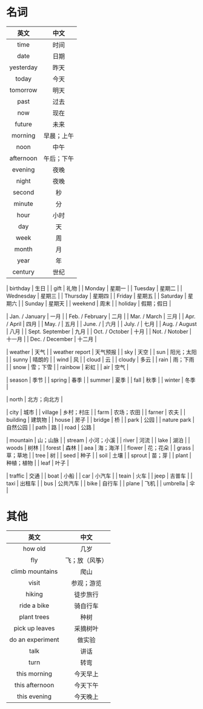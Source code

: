 # 名词
|英文|中文|
|:---:|:---:|
| time | 时间 |
| date | 日期 |
| yesterday | 昨天 |
| today | 今天 |
| tomorrow | 明天 |
| past | 过去 |
| now | 现在 |
| future | 未来 |
| morning | 早晨；上午 |
| noon | 中午 |
| afternoon | 午后；下午 |
| evening | 夜晚 |
| night | 夜晚 |
| second | 秒 |
| minute | 分 |
| hour | 小时 |
| day | 天 |
| week | 周 |
| month | 月 |
| year | 年 |
| century | 世纪 |

| birthday | 生日 |
| gift | 礼物 |
| Monday | 星期一 |
| Tuesday | 星期二 |
| Wednesday | 星期三 |
| Thursday | 星期四 |
| Friday | 星期五 |
| Saturday | 星期六 |
| Sunday | 星期天 |
| weekend | 周末 |
| holiday | 假期；假日 |

| Jan. / January | 一月 |
| Feb. / February | 二月 |
| Mar. / March | 三月 |
| Apr. / April | 四月 |
| May. /  | 五月 |
| June. /  | 六月 |
| July. /  | 七月 |
| Aug. / August | 八月 |
| Sept. September | 九月 |
| Oct. / October | 十月 |
| Not. / Notober | 十一月 |
| Dec. / December | 十二月 |


| weather | 天气 |
| weather report | 天气预报 |
| sky | 天空 |
| sun | 阳光；太阳 |
| sunny | 晴朗的 |
| wind | 风 |
| cloud | 云 |
| cloudy | 多云 |
| rain | 雨；下雨 |
| snow | 雪；下雪 |
| rainbow | 彩虹 |
| air | 空气 |


| season | 季节 |
| spring | 春季 |
| summer | 夏季 |
| fall | 秋季 |
| winter | 冬季 |

| north | 北方；向北方 |

| city | 城市 |
| village | 乡村；村庄 |
| farm | 农场；农田 |
| farner | 农夫 |
| building | 建筑物 |
| house | 房子 |
| bridge | 桥 |
| park | 公园 |
| nature park | 自然公园 |
| path | 路 |
| road | 公路 |

| mountain | 山；山脉 |
| stream | 小河；小溪 |
| river | 河流 |
| lake | 湖泊 |
| woods | 树林 |
| forest | 森林 |
| aea | 海；海洋 |
| flower | 花；花朵 |
| grass | 草；草地 |
| tree | 树 |
| seed | 种子 |
| soil | 土壤 |
| sprout | 苗；芽 |
| plant | 种植；植物 |
| leaf | 叶子 |


| traffic | 交通 |
| boat | 小船 |
| car | 小汽车 |
| teain | 火车 |
| jeep | 吉普车 |
| taxi | 出租车 |
| bus | 公共汽车 |
| bike | 自行车 |
| plane | 飞机 |
| umbrella | 伞 |



# 其他
|英文|中文|
|:---:|:---:|
| how old | 几岁 |
| fly | 飞；放（风筝） |
| climb mountains | 爬山 |
| visit | 参观；游览 |
| hiking | 徒步旅行 |
| ride a bike | 骑自行车 |
| plant trees | 种树 |
| pick up leaves | 采摘树叶 |
| do an experiment | 做实验 |
| talk | 讲话 |
| turn | 转弯 |
| this morning | 今天早上 |
| this afternoon | 今天下午 |
| this evening | 今天晚上 |



